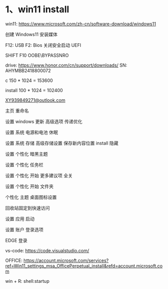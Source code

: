 # 1、win11 install 

win11: https://www.microsoft.com/zh-cn/software-download/windows11

创建 Windows11 安装媒体

F12: USB F2: Bios 关闭安全启动 UEFI

SHIFT F10 OOBE\BYPASSNRO

drive: https://www.honor.com/cn/support/downloads/  SN: AHYMBB2418800072

c 150 * 1024 = 153600

install 100 * 1024 = 102400

XY939849271@outlook.com 

主页 重命名

设置 windows 更新 高级选项 传递优化

设置 系统 电源和电池  休眠

设置 系统 存储 高级存储设置 保存新内容位置 install 隐藏

设置 个性化 暗黑主题

设置 个性化 任务栏

设置 个性化 开始 更多建议项 全关

设置 个性化 开始 文件夹

个性化 主题 桌面图标设置

回收站固定到快速访问

设置 应用 启动

设置 账户 登录选项



EDGE 登录

vs-code: https://code.visualstudio.com/

OFFICE: https://account.microsoft.com/services?ref=Win11_settings_msa_OfficePerpetual_install&refd=account.microsoft.com





win + R: shell:startup